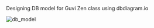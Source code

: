 Designing DB model for Guvi Zen class using dbdiagram.io



![db_model](https://github.com/karthick0529/react-projects/assets/53260064/88eca143-b8ff-44c5-838e-17a7b53c7791)
